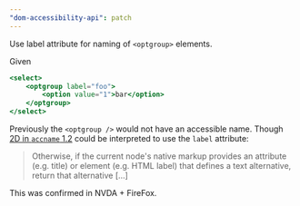 ```yaml
---
"dom-accessibility-api": patch
---
```


Use label attribute for naming of `<optgroup>` elements.

Given

```jsx
<select>
	<optgroup label="foo">
		<option value="1">bar</option>
	</optgroup>
</select>
```

Previously the `<optgroup />` would not have an accessible name.
Though [2D in `accname` 1.2](https://www.w3.org/TR/accname-1.2/) could be interpreted to use the `label` attribute:

> Otherwise, if the current node's native markup provides an attribute (e.g. title) or element (e.g. HTML label) that defines a text alternative, return that alternative [...]

This was confirmed in NVDA + FireFox.
